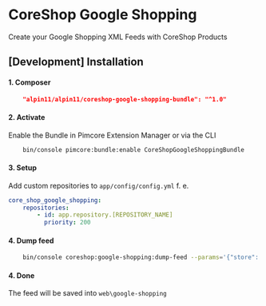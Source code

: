 # CoreShop Google Shopping
Create your Google Shopping XML Feeds with CoreShop Products

## [Development]  Installation

#### 1. Composer

```json
    "alpin11/alpin11/coreshop-google-shopping-bundle": "^1.0"
```

#### 2. Activate
Enable the Bundle in Pimcore Extension Manager or via the CLI

```bash
    bin/console pimcore:bundle:enable CoreShopGoogleShoppingBundle
```

#### 3. Setup
Add custom repositories to `app/config/config.yml` f. e.

```yaml
core_shop_google_shopping:
    repositories:
        - id: app.repository.[REPOSITORY_NAME]
          priority: 200
```

#### 4. Dump feed
```bash
    bin/console coreshop:google-shopping:dump-feed --params='{"store": [STORE_ID], "filename": "[FILENAME]", "locale": "[LOCALE]"}'
```

#### 4. Done
The feed will be saved into `web\google-shopping`
